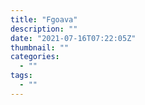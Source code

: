```yaml
---
title: "Fgoava"
description: ""
date: "2021-07-16T07:22:05Z"
thumbnail: ""
categories:
  - ""
tags:
  - ""
---
```

